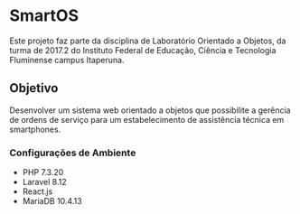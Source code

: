# SmartOS
Este projeto faz parte da disciplina de Laboratório Orientado a Objetos, da turma de 2017.2 do Instituto Federal de Educação, Ciência e Tecnologia Fluminense campus Itaperuna.
## Objetivo
Desenvolver um sistema web orientado a objetos que possibilite a gerência de ordens de serviço para um estabelecimento de assistência técnica em smartphones.

### Configurações de Ambiente
- PHP 7.3.20
- Laravel 8.12
- React.js 
- MariaDB 10.4.13
